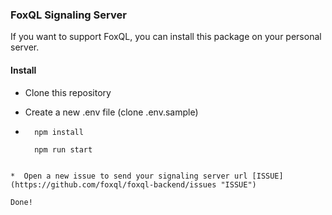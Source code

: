 ### FoxQL Signaling Server
If you want to support FoxQL, you can install this package on your personal server.

#### Install

* Clone this repository
* Create a new .env file (clone .env.sample)

* ```
    npm install

    npm run start
```

*  Open a new issue to send your signaling server url [ISSUE](https://github.com/foxql/foxql-backend/issues "ISSUE")

Done!